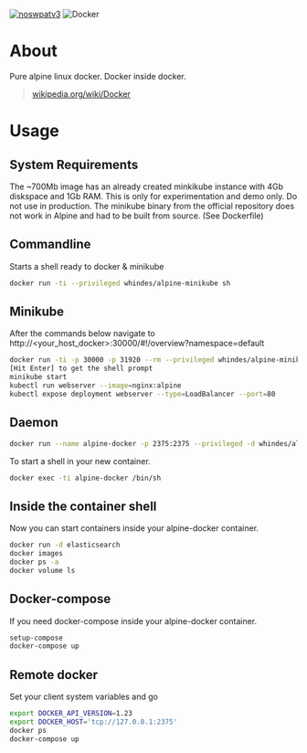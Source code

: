 [![noswpatv3](http://zoobab.wdfiles.com/local--files/start/noupcv3.jpg)](https://ffii.org/donate-now-to-save-europe-from-software-patents-says-ffii/)
![Docker](https://msopentech.com/wp-content/uploads/docker-logo.png)

# About
Pure alpine linux docker. Docker inside docker.
> [wikipedia.org/wiki/Docker](https://en.wikipedia.org/wiki/Docker_(software))

# Usage

## System Requirements

The ~700Mb image has an already created minkikube instance with 4Gb diskspace and 1Gb RAM.
This is only for experimentation and demo only.  Do not use in production.  The minikube binary from the official
repository does not work in Alpine and had to be built from source.  (See Dockerfile)

## Commandline

Starts a shell ready to docker & minikube
```bash
docker run -ti --privileged whindes/alpine-minikube sh
```

## Minikube

After the commands below navigate to http://<your_host_docker>:30000/#!/overview?namespace=default

```bash
docker run -ti -p 30000 -p 31920 --rm --privileged whindes/alpine-minikube sh
[Hit Enter] to get the shell prompt
minikube start
kubectl run webserver --image=nginx:alpine
kubectl expose deployment webserver --type=LoadBalancer --port=80
```

## Daemon

```bash
docker run --name alpine-docker -p 2375:2375 --privileged -d whindes/alpine-minikube
```

To start a shell in your new container.

```bash
docker exec -ti alpine-docker /bin/sh
```

## Inside the container shell

Now you can start containers inside your alpine-docker container.

```bash
docker run -d elasticsearch
docker images
docker ps -a
docker volume ls
```

## Docker-compose

If you need docker-compose inside your alpine-docker container.
```bash
setup-compose
docker-compose up
```

## Remote docker

Set your client system variables and go
```bash
export DOCKER_API_VERSION=1.23
export DOCKER_HOST='tcp://127.0.0.1:2375'
docker ps
docker-compose up
```
